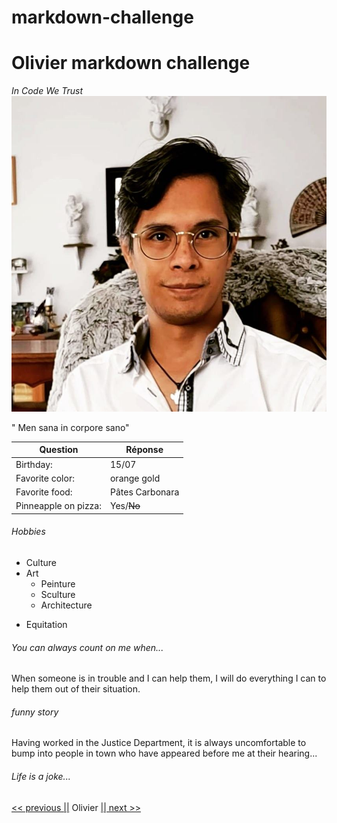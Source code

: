 # markdown-challenge

# Olivier markdown challenge

_In Code We Trust_
![logo](OLi.jpg)

" Men sana in corpore sano"

| Question             | Réponse         |
| -------------------- | --------------- |
| Birthday:            | 15/07           |
| Favorite color:      | orange gold     |
| Favorite food:       | Pâtes Carbonara |
| Pinneapple on pizza: | Yes/~~No~~      |

###### Hobbies

- Culture
- Art
  - Peinture
  - Sculture
  - Architecture

* Equitation

###### You can always count on me when...

When someone is in trouble and I can help them, I will do everything I can to help them out of their situation.

###### funny story

Having worked in the Justice Department, it is always uncomfortable to bump into people in town who have appeared before me at their hearing...

###### Life is a joke...

[<< previous ||](https://github.com/louiscollard/markdown-challenge) Olivier [|| next >>](https://github.com/Saphido/markdown-challenge)
